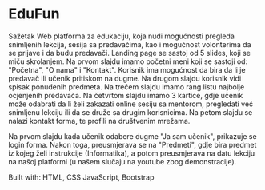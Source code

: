 # EduFun

Sažetak
 Web platforma za edukaciju, koja nudi mogućnosti pregleda snimljenih lekcija, sesija sa predavačima, kao i mogućnost volonterima da se prijave i da budu predavači.
Landing page se sastoj od 5 slides, koji se miču skrolanjem.
Na prvom slajdu imamo početni meni koji se sastoji od: "Početna", "O nama" i "Kontakt". Korisnik ima mogućnost da bira da li je predavač ili učenik pritiskom na dugme.
Na drugom slajdu korisnik vidi spisak ponuđenih predmeta.
Na trećem slajdu imamo rang listu najbolje ocjenjenih predavača.
Na četvrtom slajdu imamo 3 kartice, gdje učenik može odabrati da li želi zakazati online sesiju sa mentorom, pregledati već snimljenu lekciju ili da se druže sa drugim korisnicima.
Na petom slajdu se nalazi kontakt forma, te profili na društvenim mrežama.

Na prvom slajdu kada učenik odabere dugme "Ja sam učenik", prikazuje se login forma. Nakon toga, preusmjerava se na "Predmeti", gdje bira predmet iz kojeg želi instrukcije (Informatika), a potom preusmjerava na datu lekciju na našoj platformi (u našem slučaju na youtube zbog demonstracije). 

Built with:
HTML,
CSS
JavaScript, 
Bootstrap

